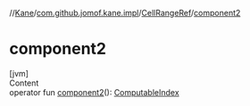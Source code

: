//[Kane](../../index.md)/[com.github.jomof.kane.impl](../index.md)/[CellRangeRef](index.md)/[component2](component2.md)



# component2  
[jvm]  
Content  
operator fun [component2](component2.md)(): [ComputableIndex](../-computable-index/index.md)  



